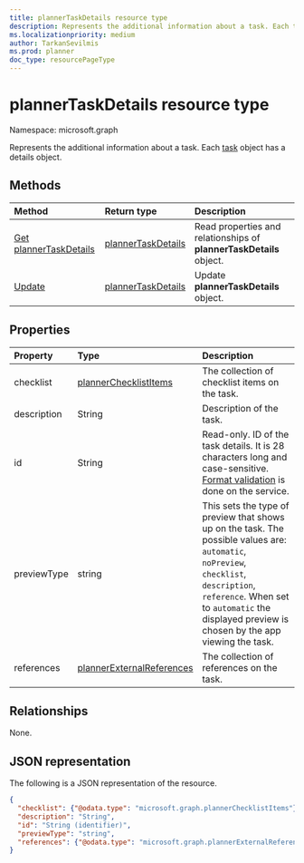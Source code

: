 ```yaml
---
title: plannerTaskDetails resource type
description: Represents the additional information about a task. Each task object has a details object.
ms.localizationpriority: medium
author: TarkanSevilmis
ms.prod: planner
doc_type: resourcePageType
---
```


# plannerTaskDetails resource type

Namespace: microsoft.graph

Represents the additional information about a task. Each [task](plannertask.md) object has a details object.

## Methods

| Method                                                     | Return type                                 | Description                                                         |
| :--------------------------------------------------------- | :------------------------------------------ | :------------------------------------------------------------------ |
| [Get plannerTaskDetails](../api/plannertaskdetails-get.md) | [plannerTaskDetails](plannertaskdetails.md) | Read properties and relationships of **plannerTaskDetails** object. |
| [Update](../api/plannertaskdetails-update.md)              | [plannerTaskDetails](plannertaskdetails.md) | Update **plannerTaskDetails** object.                               |

## Properties

| Property    | Type                                                      | Description                                                                                                                                                                                                                               |
| :---------- | :-------------------------------------------------------- | :---------------------------------------------------------------------------------------------------------------------------------------------------------------------------------------------------------------------------------------- |
| checklist   | [plannerChecklistItems](plannerchecklistitems.md)         | The collection of checklist items on the task.                                                                                                                                                                                            |
| description | String                                                    | Description of the task.                                                                                                                                                                                                                  |
| id          | String                                                    | Read-only. ID of the task details. It is 28 characters long and case-sensitive. [Format validation](planner-identifiers-disclaimer.md) is done on the service.                                                                            |
| previewType | string                                                    | This sets the type of preview that shows up on the task. The possible values are: `automatic`, `noPreview`, `checklist`, `description`, `reference`. When set to `automatic` the displayed preview is chosen by the app viewing the task. |
| references  | [plannerExternalReferences](plannerexternalreferences.md) | The collection of references on the task.                                                                                                                                                                                                 |

## Relationships

None.

## JSON representation

The following is a JSON representation of the resource.

<!--{
  "blockType": "resource",
  "optionalProperties": [],
  "baseType": "microsoft.graph.entity",
  "@odata.type": "microsoft.graph.plannerTaskDetails"
}-->

```json
{
  "checklist": {"@odata.type": "microsoft.graph.plannerChecklistItems"},
  "description": "String",
  "id": "String (identifier)",
  "previewType": "string",
  "references": {"@odata.type": "microsoft.graph.plannerExternalReferences"}
}
```

<!-- uuid: 8fcb5dbc-d5aa-4681-8e31-b001d5168d79
2015-10-25 14:57:30 UTC -->

<!-- {
  "type": "#page.annotation",
  "description": "plannerTaskDetails resource",
  "keywords": "",
  "section": "documentation",
  "tocPath": ""
}-->
